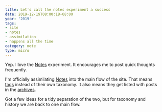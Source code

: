 ```yaml
---
title: Let's call the notes experiment a success
date: 2019-12-19T08:00:18-08:00
year: '2019'
tags:
- site
- notes
- assimilation
- happens all the time
category: note
type: micro
---
```


Yep. I love the [Notes][] experiment.
It encourages me to post quick thoughts frequently.

I'm officially assimilating [Notes][] into the main flow of the site.
That means [tags][] instead of their own taxonomy.
It also means they get listed with posts in the [archives][].

Got a few ideas for a tidy separation of the two, but for taxonomy and history we are back to one main flow.

[Notes]: /note
[tags]: /tags
[archives]: /year
